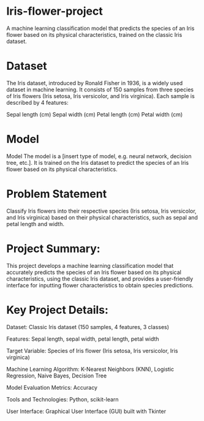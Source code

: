# Iris-flower-project
A machine learning classification model that predicts the species of an Iris flower based on its physical characteristics, trained on the classic Iris dataset.
# Dataset
The Iris dataset, introduced by Ronald Fisher in 1936, is a widely used dataset in machine learning. It consists of 150 samples from three species of Iris flowers (Iris setosa, Iris versicolor, and Iris virginica). Each sample is described by 4 features:

Sepal length (cm)
Sepal width (cm)
Petal length (cm)
Petal width (cm)
# Model
Model
The model is a [insert type of model, e.g. neural network, decision tree, etc.]. It is trained on the Iris dataset to predict the species of an Iris flower based on its physical characteristics.
# Problem Statement
 Classify Iris flowers into their respective species (Iris setosa, Iris versicolor, and Iris virginica) based on their physical characteristics, such as sepal and petal length and width.
# Project Summary: 
This project develops a machine learning classification model that accurately predicts the species of an Iris flower based on its physical characteristics, using the classic Iris dataset, and provides a user-friendly interface for inputting flower characteristics to obtain species predictions.
# Key Project Details:
Dataset: Classic Iris dataset (150 samples, 4 features, 3 classes)

Features: Sepal length, sepal width, petal length, petal width

Target Variable: Species of Iris flower (Iris setosa, Iris versicolor, Iris virginica)

Machine Learning Algorithm: K-Nearest Neighbors (KNN), Logistic Regression, Naive Bayes, Decision Tree

Model Evaluation Metrics: Accuracy

Tools and Technologies: Python, scikit-learn

User Interface: Graphical User Interface (GUI) built with Tkinter


